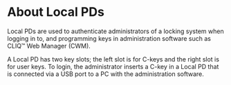 # About Local PDs

Local PDs are used to authenticate administrators of a locking system when logging in to, and programming keys in administration software such as CLIQ™ Web Manager (CWM).

A Local PD has two key slots; the left slot is for C-keys and the right slot is for user keys. To login, the administrator inserts a C-key in a Local PD that is connected via a USB port to a PC with the administration software.